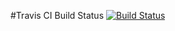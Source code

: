 #Travis CI Build Status 
[![Build Status](https://travis-ci.org/chinkitp/australian-bsb.svg?branch=master)](https://travis-ci.org/chinkitp/australian-bsb)
